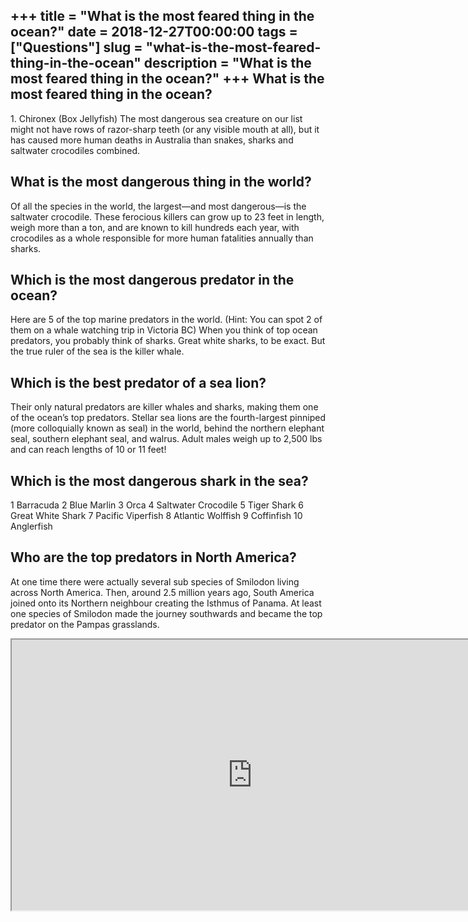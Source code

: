 +++
title = "What is the most feared thing in the ocean?"
date = 2018-12-27T00:00:00
tags = ["Questions"]
slug = "what-is-the-most-feared-thing-in-the-ocean"
description = "What is the most feared thing in the ocean?"
+++
What is the most feared thing in the ocean?
-------------------------------------------

1\. Chironex (Box Jellyfish) The most dangerous sea creature on our list might not have rows of razor-sharp teeth (or any visible mouth at all), but it has caused more human deaths in Australia than snakes, sharks and saltwater crocodiles combined.

What is the most dangerous thing in the world?
----------------------------------------------

Of all the species in the world, the largest—and most dangerous—is the saltwater crocodile. These ferocious killers can grow up to 23 feet in length, weigh more than a ton, and are known to kill hundreds each year, with crocodiles as a whole responsible for more human fatalities annually than sharks.

Which is the most dangerous predator in the ocean?
--------------------------------------------------

Here are 5 of the top marine predators in the world. (Hint: You can spot 2 of them on a whale watching trip in Victoria BC) When you think of top ocean predators, you probably think of sharks. Great white sharks, to be exact. But the true ruler of the sea is the killer whale.

Which is the best predator of a sea lion?
-----------------------------------------

Their only natural predators are killer whales and sharks, making them one of the ocean’s top predators. Stellar sea lions are the fourth-largest pinniped (more colloquially known as seal) in the world, behind the northern elephant seal, southern elephant seal, and walrus. Adult males weigh up to 2,500 lbs and can reach lengths of 10 or 11 feet!

Which is the most dangerous shark in the sea?
---------------------------------------------

1 Barracuda 2 Blue Marlin 3 Orca 4 Saltwater Crocodile 5 Tiger Shark 6 Great White Shark 7 Pacific Viperfish 8 Atlantic Wolffish 9 Coffinfish 10 Anglerfish

Who are the top predators in North America?
-------------------------------------------

At one time there were actually several sub species of Smilodon living across North America. Then, around 2.5 million years ago, South America joined onto its Northern neighbour creating the Isthmus of Panama. At least one species of Smilodon made the journey southwards and became the top predator on the Pampas grasslands.

<iframe allow="accelerometer; autoplay; clipboard-write; encrypted-media; gyroscope; picture-in-picture" allowfullscreen="" class="__youtube_prefs__  epyt-is-override  no-lazyload" data-no-lazy="1" data-origheight="433" data-origwidth="770" data-skipgform_ajax_framebjll="" height="433" id="_ytid_85378" loading="lazy" src="https://www.youtube.com/embed/zTfFWpWbpGQ?enablejsapi=1&autoplay=0&cc_load_policy=0&cc_lang_pref=&iv_load_policy=1&loop=0&modestbranding=0&rel=1&fs=1&playsinline=0&autohide=2&theme=dark&color=red&controls=1&" title="YouTube player" width="770"></iframe>
